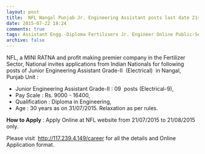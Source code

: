 ```yaml
---
layout: post
title:  NFL Nangal Punjab Jr. Engineering Assistant posts last date 21st Aug-2015
date: 2015-07-22 18:24
comments: true
tags: Assistant Engg.-Diploma Fertilisers Jr. Engineer Online Public-Sector Punjab
archive: false
---
```


NFL, a MINI RATNA and profit making premier company in the Fertilizer Sector, National invites applications from Indian Nationals for following posts of Junior Engineering Assistant Grade-II  (Electrical)  in Nangal, Punjab Unit : 


- Junior Engineering Assistant Grade-II : 09  posts (Electrical-9), 
- Pay Scale : Rs. 9000 - 16400, 
- Qualification : Diploma in Engineering, 
- Age : 30 years as on 31/07/2015. Relaxation as per rules.



**How to Apply** : Apply Online at NFL website from 21/07/2015 to 21/08/2015 only.  


Please visit  <http://117.239.4.149/career> for all the details and Online Application format. 